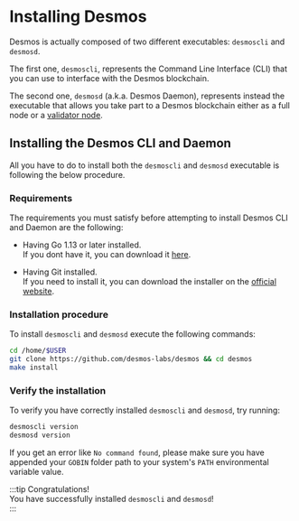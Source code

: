 # Installing Desmos
Desmos is actually composed of two different executables: `desmoscli` and `desmosd`. 

The first one, `desmoscli`, represents the Command Line Interface (CLI) that you can use to interface with the Desmos blockchain.

The second one, `desmosd` (a.k.a. Desmos Daemon), represents instead the executable that allows you take part to a Desmos blockchain either as a full node or a [validator node](validators/overview.md). 

## Installing the Desmos CLI and Daemon
All you have to do to install both the `desmoscli` and `desmosd` executable is following the below procedure. 

### Requirements
The requirements you must satisfy before attempting to install Desmos CLI and Daemon are the following: 

- Having Go 1.13 or later installed.  
   If you dont have it, you can download it [here](https://golang.org/dl/).
   
- Having Git installed.  
  If you need to install it, you can download the installer on the [official website](https://git-scm.com/downloads).
   
### Installation procedure 
To install `desmoscli` and `desmosd` execute the following commands: 

```bash
cd /home/$USER
git clone https://github.com/desmos-labs/desmos && cd desmos
make install
```

### Verify the installation 
To verify you have correctly installed `desmoscli` and `desmosd`, try running: 

```bash
desmoscli version
desmosd version
``` 

If you get an error like `No command found`, please make sure you have appended your `GOBIN` folder path to your system's `PATH` environmental variable value.    

:::tip Congratulations!   
You have successfully installed `desmoscli` and `desmosd`!  
:::
